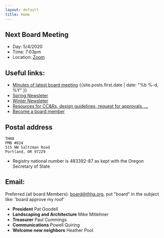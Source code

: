 ```yaml
---
layout: default
title: Home
---
```

## Next Board Meeting
- Day: 5/4/2020
- Time: 7:03pm
- Location: [Zoom](https://us04web.zoom.us/j/3516774555)

## Useful links:
* [Minutes of latest board meeting]({{site.posts.first.url}}) {{site.posts.first.date | date: "%b %-d, %Y" }}
* [Spring Newsleter](2020/03/28/newsletter.html)
* [Winter Newsleter](2019/01/14/newsletter.html)
* [Resources for CC&Rs, design guidelines, request for approvals, ...](/resources/)
* [Become a board member](jointheboard)

## Postal address

    THHA
    PMB #824
    515 NW Saltzman Road
    Portland, OR 97229

* Registry national number is 483392-87 as kept with the Oregon Secretary of State

## Email:
Preferred (all board Members): board@thha.org, put "board" in the subject like: 'board approve my roof'

* **President** Pat Goodell
* **Landscaping and Architecture** Mike Mitlehner
* **Treasurer** Paul Cummings
* **Communications** Powell Quiring
* **Welcome new neighbors** Heather Pool
